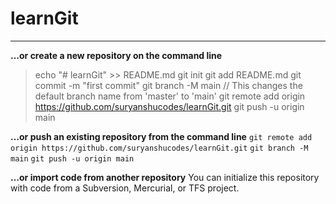 # learnGit
---
**…or create a new repository on the command line**
>echo "# learnGit" >> README.md
>git init
>git add README.md
>git commit -m "first commit"
>git branch -M main // This changes the default branch name from 'master' to 'main'
>git remote add origin https://github.com/suryanshucodes/learnGit.git
>git push -u origin main

**…or push an existing repository from the command line**
```git remote add origin https://github.com/suryanshucodes/learnGit.git```
```git branch -M main```
```git push -u origin main```

**…or import code from another repository**
You can initialize this repository with code from a Subversion, Mercurial, or TFS project.